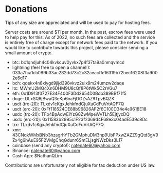 # Donations

Tips of any size are appreciated and will be used to pay for hosting fees.

Server costs are around $11 per month. In the past, escrow fees were used to help pay for this. As of 2022, no such fees are collected and the service is entirely free of charge except for network fees paid to the network. If you would like to contribute towards this project, please consider sending a small amount of crypto.

- btc: bc1qndjuh4c04kvkcuv0yvkx7p4f37ta9a0nmqvmcd
- lightning (feel free to open a channel!): 033a7fca1cb089b33ac232dd73c2c32aeacffe16319b72bec16208f3a9002e6d17
- bch: qqekx4n8xlygd9jljd396vkvz2ulx9m24umzw2daqe
- ltc: MWmU2MQ4Xn6DHM9U8cQf8P6tWk5C2rVGu7
- eth: 0x1D913f0727E34F400F3Dd2654D0Bcb389BBf71f5
- doge: DLxSQ6jBwaQ3eKp6naFjDGZvAZ8TpvBQZK
- usdt (trc-20): TLxdv1cKgxJehkfndCjuXuCdFuVrtAQF7Q
- usdt (erc-20): 0xFf118524CE88b96826AF2f6C100D34e4e9618E18
- usdc (trc-20): TFp4BpAdwEiYzG8ZwMpeWvTLh5EjtjyxDQ
- usdc (erc-20): 0x11583b2995c1F23f2369d4F68e3c04adE539c8Dc
- trx: TLxdv1cKgxJehkfndCjuXuCdFuVrtAQF7Q
- xmr: 43CNqkWMxBNb3hzagrhYTb2GMphuDM3np9UbFPxwZAZZ9gQtd3gV9Zx4g6hAuE95F2VMgChqGdunr6SmELjsgNWzDks3L17
- coinbase (send any crypto!): natenate60@yahoo.com
- Binance: natenate60@yahoo.com
- Cash App: $NathanQLim

Contributions are unfortunately not eligible for tax deduction under US law.
